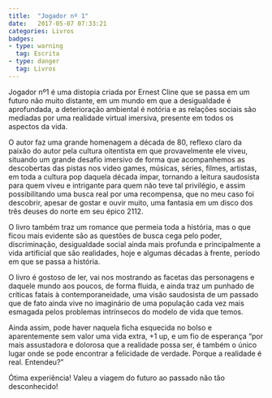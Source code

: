 ```yaml
---
title:  "Jogador nº 1"
date:   2017-05-07 07:33:21
categories: Livros
badges:
- type: warning
  tag: Escrita
- type: danger
  tag: Livros
---
```



Jogador nº1 é uma distopia criada por Ernest Cline que se passa em um futuro não muito distante,  em um mundo em que a desigualdade é aprofundada, a deterioração ambiental é notória e  as relações sociais são mediadas por uma realidade virtual imersiva, presente em todos os aspectos da vida.

<!--more-->

O autor faz uma grande homenagem a década de 80, reflexo claro da paixão do autor pela cultura oitentista em que provavelmente ele viveu, situando um grande desafio imersivo de forma que acompanhemos as descobertas das pistas nos video games, músicas, séries, filmes, artistas, em toda a cultura pop daquela década ímpar, tornando a leitura saudosista para quem viveu e intrigante para quem não teve tal privilégio, e assim possibilitando uma busca real por uma recompensa, que no meu caso foi descobrir, apesar de gostar e ouvir muito, uma fantasia em um disco dos três deuses do norte em seu épico 2112.

O livro também traz um romance que permeia toda a história, mas o que ficou mais evidente são as questões de busca cega pelo poder, discriminação, desigualdade social ainda mais profunda e principalmente a vida artificial que são realidades, hoje e algumas décadas à frente, período em que se passa a história.

O livro é gostoso de ler, vai nos mostrando as facetas das personagens e daquele mundo aos poucos, de forma fluida, e ainda traz um punhado de críticas fatais à contemporaneidade, uma visão saudosista de um passado que de fato ainda vive no imaginário de uma população cada vez mais esmagada pelos problemas intrínsecos do modelo de vida que temos.

Ainda assim, pode haver naquela ficha esquecida no bolso e aparentemente sem valor uma vida extra, +1 up, e um fio de esperança “por mais assustadora e dolorosa que a realidade possa ser, é também o único lugar onde se pode encontrar a felicidade de verdade.  Porque a realidade é real. Entendeu?”

Ótima experiência! Valeu a viagem do futuro ao passado não tão desconhecido!
